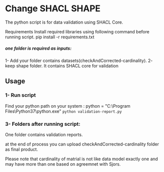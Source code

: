 # Change SHACL SHAPE
The python script is for data validation using SHACL Core.

Requirements
Install required libraries using following command before running script. pip install -r requirements.txt

##### one folder is required as inputs:
1- Add your folder contains datasets(checkAndCorrected-cardinality). 
2- keep shape folder. It contains SHACL core for validation

## Usage
### 1- Run script
Find your python path on your system :
python = "C:\Program Files\Python37\python.exe"
`python validation-report.py`

### 3- Folders after running script:

One folder contains validation reports.

at the end of process you can upload checkAndCorrected-cardinality folder as final product.


Please note that cardinality of matrial is not like data model exactly one and may have more than one based on agreemnet with Sjors.








